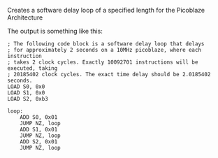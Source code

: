 Creates a software delay loop of a specified length for the Picoblaze Architecture

The output is something like this:

    ; The following code block is a software delay loop that delays
    ; for approximately 2 seconds on a 10MHz picoblaze, where each instruction
    ; takes 2 clock cycles. Exactly 10092701 instructions will be executed, taking
    ; 20185402 clock cycles. The exact time delay should be 2.0185402 seconds.
    LOAD S0, 0x0
    LOAD S1, 0x0
    LOAD S2, 0xb3
    
    loop:
        ADD S0, 0x01
        JUMP NZ, loop
        ADD S1, 0x01
        JUMP NZ, loop
        ADD S2, 0x01
        JUMP NZ, loop
